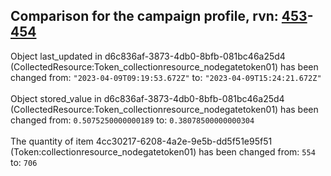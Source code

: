 ## Comparison for the campaign profile, rvn: [453](https://github.com/PRO100KatYT/FortniteProfileRevisions/tree/main/profiles/campaign/453%20campaign.json)-[454](https://github.com/PRO100KatYT/FortniteProfileRevisions/tree/main/profiles/campaign/454%20campaign.json)

Object last_updated in d6c836af-3873-4db0-8bfb-081bc46a25d4 (CollectedResource:Token_collectionresource_nodegatetoken01) has been changed from: `"2023-04-09T09:19:53.672Z"` to: `"2023-04-09T15:24:21.672Z"`
<br><br>
Object stored_value in d6c836af-3873-4db0-8bfb-081bc46a25d4 (CollectedResource:Token_collectionresource_nodegatetoken01) has been changed from: `0.5075250000000189` to: `0.38078500000000304`
<br><br>
The quantity of item 4cc30217-6208-4a2e-9e5b-dd5f51e95f51 (Token:collectionresource_nodegatetoken01) has been changed from: `554` to: `706`
<br><br>
